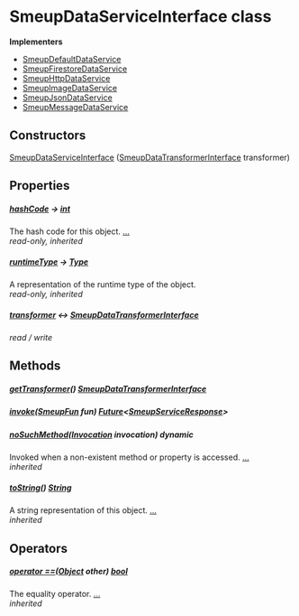 


# SmeupDataServiceInterface class














**Implementers**

- [SmeupDefaultDataService](../smeup_services_smeup_default_data_service/SmeupDefaultDataService-class.md)
- [SmeupFirestoreDataService](../smeup_services_firestore_data_service/SmeupFirestoreDataService-class.md)
- [SmeupHttpDataService](../smeup_services_smeup_http_data_service/SmeupHttpDataService-class.md)
- [SmeupImageDataService](../smeup_services_smeup_image_data_service/SmeupImageDataService-class.md)
- [SmeupJsonDataService](../smeup_services_smeup_json_data_service/SmeupJsonDataService-class.md)
- [SmeupMessageDataService](../smeup_services_smeup_message_data_service/SmeupMessageDataService-class.md)



## Constructors

[SmeupDataServiceInterface](../smeup_services_smeup_data_service_interface/SmeupDataServiceInterface/SmeupDataServiceInterface.md) ([SmeupDataTransformerInterface](../smeup_services_transformers_smeup_data_transformer_interface/SmeupDataTransformerInterface-class.md) transformer)

    


## Properties

##### [hashCode](https://api.flutter.dev/flutter/dart-core/Object/hashCode.html) &#8594; [int](https://api.flutter.dev/flutter/dart-core/int-class.html)



The hash code for this object. [...](https://api.flutter.dev/flutter/dart-core/Object/hashCode.html)  
_read-only, inherited_



##### [runtimeType](https://api.flutter.dev/flutter/dart-core/Object/runtimeType.html) &#8594; [Type](https://api.flutter.dev/flutter/dart-core/Type-class.html)



A representation of the runtime type of the object.   
_read-only, inherited_



##### [transformer](../smeup_services_smeup_data_service_interface/SmeupDataServiceInterface/transformer.md) &#8596; [SmeupDataTransformerInterface](../smeup_services_transformers_smeup_data_transformer_interface/SmeupDataTransformerInterface-class.md)



   
_read / write_




## Methods

##### [getTransformer](../smeup_services_smeup_data_service_interface/SmeupDataServiceInterface/getTransformer.md)() [SmeupDataTransformerInterface](../smeup_services_transformers_smeup_data_transformer_interface/SmeupDataTransformerInterface-class.md)



   




##### [invoke](../smeup_services_smeup_data_service_interface/SmeupDataServiceInterface/invoke.md)([SmeupFun](../smeup_models_smeup_fun/SmeupFun-class.md) fun) [Future](https://api.flutter.dev/flutter/dart-async/Future-class.html)&lt;[SmeupServiceResponse](../smeup_services_smeup_service_response/SmeupServiceResponse-class.md)>



   




##### [noSuchMethod](https://api.flutter.dev/flutter/dart-core/Object/noSuchMethod.html)([Invocation](https://api.flutter.dev/flutter/dart-core/Invocation-class.html) invocation) dynamic



Invoked when a non-existent method or property is accessed. [...](https://api.flutter.dev/flutter/dart-core/Object/noSuchMethod.html)  
_inherited_



##### [toString](https://api.flutter.dev/flutter/dart-core/Object/toString.html)() [String](https://api.flutter.dev/flutter/dart-core/String-class.html)



A string representation of this object. [...](https://api.flutter.dev/flutter/dart-core/Object/toString.html)  
_inherited_




## Operators

##### [operator ==](https://api.flutter.dev/flutter/dart-core/Object/operator_equals.html)([Object](https://api.flutter.dev/flutter/dart-core/Object-class.html) other) [bool](https://api.flutter.dev/flutter/dart-core/bool-class.html)



The equality operator. [...](https://api.flutter.dev/flutter/dart-core/Object/operator_equals.html)  
_inherited_











